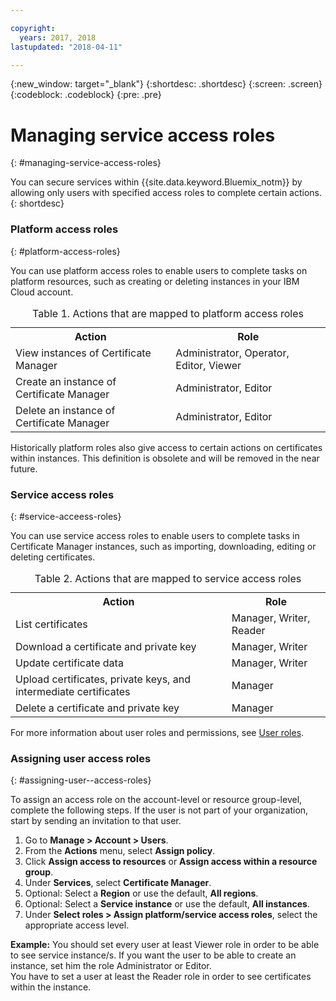 ```yaml
---

copyright:
  years: 2017, 2018
lastupdated: "2018-04-11"

---
```

{:new_window: target="_blank"}
{:shortdesc: .shortdesc}
{:screen: .screen}
{:codeblock: .codeblock}
{:pre: .pre}

# Managing service access roles
{: #managing-service-access-roles}

You can secure services within {{site.data.keyword.Bluemix_notm}} by allowing only users with specified access roles to complete certain actions.
{: shortdesc}

### Platform access roles
{: #platform-access-roles}

You can use platform access roles to enable users to complete tasks on platform resources, such as creating or deleting instances in your IBM Cloud account.

<table>
<caption> Table 1. Actions that are mapped to platform access roles</caption>
  <tr>
    <th> Action </th>
    <th> Role </th>
  </tr>
  <tr>
    <td>View instances of Certificate Manager</td>
    <td> Administrator, Operator, Editor, Viewer </td>
  </tr>
  <tr>
    <td>Create an instance of Certificate Manager</td>
    <td> Administrator, Editor </td>
  </tr>
  <tr>
    <td>Delete an instance of Certificate Manager</td>
    <td> Administrator, Editor </td>
  </tr>
</table>

Historically platform roles also give access to certain actions on certificates within instances. This definition is obsolete and will be removed in the near future.

### Service access roles
{: #service-acceess-roles}

You can use service access roles to enable users to complete tasks in Certificate Manager instances, such as importing, downloading, editing or deleting certificates.

<table>
<caption> Table 2. Actions that are mapped to service access roles</caption>
  <tr>
    <th> Action </th>
    <th> Role </th>
  </tr>
  <tr>
    <td>List certificates</td>
    <td> Manager, Writer, Reader </td>
  </tr>
  <tr>
    <td>Download a certificate and private key </td>
    <td> Manager, Writer </td>
  </tr>
  <tr>
    <td>Update certificate data</td>
    <td> Manager, Writer </td>
  </tr>
  <tr>
    <td>Upload certificates, private keys, and intermediate certificates </td>
    <td> Manager  </td>
  </tr>
  <tr>
    <td>Delete a certificate and private key </td>
    <td> Manager </td>
  </tr>
</table>


For more information about user roles and permissions, see [User roles](/docs/iam/users_roles.html#userroles).

### Assigning user access roles
{: #assigning-user--access-roles}

To assign an access role on the account-level or resource group-level, complete the following steps.
If the user is not part of your organization, start by sending an invitation to that user.

1. Go to **Manage > Account > Users**.
2. From the **Actions** menu, select **Assign policy**.
3. Click **Assign access to resources** or **Assign access within a resource group**.
4. Under **Services**, select **Certificate Manager**.
5. Optional: Select a **Region** or use the default, **All regions**.
6. Optional: Select a **Service instance** or use the default, **All instances**.
7. Under **Select roles > Assign platform/service access roles**, select the appropriate access level.

**Example:**
You should set every user at least Viewer role in order to be able to see service instance/s. If you want the user to be able to create an instance, set him the role Administrator or Editor.   
You have to set a user at least the Reader role in order to see certificates within the instance.
